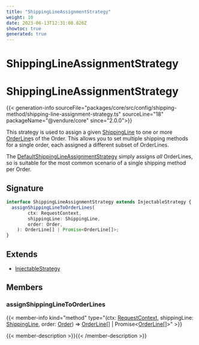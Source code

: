 ```yaml
---
title: "ShippingLineAssignmentStrategy"
weight: 10
date: 2023-06-13T12:31:08.826Z
showtoc: true
generated: true
---
```

<!-- This file was generated from the Vendure source. Do not modify. Instead, re-run the "docs:build" script -->

# ShippingLineAssignmentStrategy
<div class="symbol">


# ShippingLineAssignmentStrategy

{{< generation-info sourceFile="packages/core/src/config/shipping-method/shipping-line-assignment-strategy.ts" sourceLine="18" packageName="@vendure/core" since="2.0.0">}}

This strategy is used to assign a given <a href='/typescript-api/entities/shipping-line#shippingline'>ShippingLine</a> to one or more <a href='/typescript-api/entities/order-line#orderline'>OrderLine</a>s of the Order.
This allows you to set multiple shipping methods for a single order, each assigned a different subset of
OrderLines.

The <a href='/typescript-api/shipping/default-shipping-line-assignment-strategy#defaultshippinglineassignmentstrategy'>DefaultShippingLineAssignmentStrategy</a> simply assigns _all_ OrderLines, so is suitable for the
most common scenario of a single shipping method per Order.

## Signature

```TypeScript
interface ShippingLineAssignmentStrategy extends InjectableStrategy {
  assignShippingLineToOrderLines(
        ctx: RequestContext,
        shippingLine: ShippingLine,
        order: Order,
    ): OrderLine[] | Promise<OrderLine[]>;
}
```
## Extends

 * <a href='/typescript-api/common/injectable-strategy#injectablestrategy'>InjectableStrategy</a>


## Members

### assignShippingLineToOrderLines

{{< member-info kind="method" type="(ctx: <a href='/typescript-api/request/request-context#requestcontext'>RequestContext</a>, shippingLine: <a href='/typescript-api/entities/shipping-line#shippingline'>ShippingLine</a>, order: <a href='/typescript-api/entities/order#order'>Order</a>) => <a href='/typescript-api/entities/order-line#orderline'>OrderLine</a>[] | Promise&#60;<a href='/typescript-api/entities/order-line#orderline'>OrderLine</a>[]&#62;"  >}}

{{< member-description >}}{{< /member-description >}}


</div>
